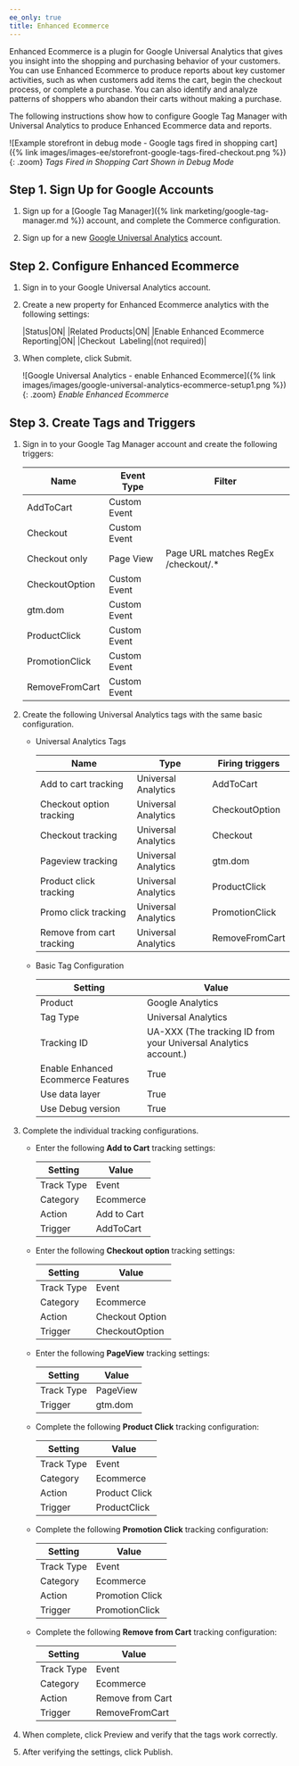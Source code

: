```yaml
---
ee_only: true
title: Enhanced Ecommerce
---
```


Enhanced Ecommerce is a plugin for Google Universal Analytics that gives you insight into the shopping and purchasing behavior of your customers. You can use Enhanced Ecommerce to produce reports about key customer activities, such as when customers add items the cart, begin the checkout process, or complete a purchase. You can also identify and analyze patterns of shoppers who abandon their carts without making a purchase.

The following instructions show how to configure Google Tag Manager with Universal Analytics to produce Enhanced Ecommerce data and reports.

![Example storefront in debug mode - Google tags fired in shopping cart]({% link images/images-ee/storefront-google-tags-fired-checkout.png %}){: .zoom}
_Tags Fired in Shopping Cart Shown in Debug Mode_

## Step 1. Sign Up for Google Accounts

1. Sign up for a [Google Tag Manager]({% link marketing/google-tag-manager.md %}) account, and complete the Commerce configuration.

1. Sign up for a new [Google Universal Analytics][1] account.

## Step 2. Configure Enhanced Ecommerce

1. Sign in to your Google Universal Analytics account.

1. Create a new property for Enhanced Ecommerce analytics with the following settings:

    |Status|ON|
    |Related Products|ON|
    |Enable Enhanced Ecommerce Reporting|ON|
    |Checkout  Labeling|(not required)|

1. When complete, click <span class="btn">Submit</span>.

    ![Google Universal Analytics - enable Enhanced Ecommerce]({% link images/images/google-universal-analytics-ecommerce-setup1.png %}){: .zoom}
    _Enable Enhanced Ecommerce_

## Step 3. Create Tags and Triggers

1. Sign in to your Google Tag Manager account and create the following triggers:

    |Name|Event Type|Filter|
    |--- |--- |--- |
    |AddToCart|Custom Event||
    |Checkout|Custom Event||
    |Checkout only|Page View|Page URL matches RegEx /checkout/.*|
    |CheckoutOption|Custom Event||
    |gtm.dom|Custom Event||
    |ProductClick|Custom Event||
    |PromotionClick|Custom Event||
    |RemoveFromCart|Custom Event||

1. Create the following Universal Analytics tags with the same basic configuration.

   - Universal Analytics Tags

      |Name|Type|Firing triggers|
      |--- |--- |--- |
      |Add to cart tracking|Universal Analytics|AddToCart|
      |Checkout option tracking|Universal Analytics|CheckoutOption|
      |Checkout tracking|Universal Analytics|Checkout|
      |Pageview tracking|Universal Analytics|gtm.dom|
      |Product click tracking|Universal Analytics|ProductClick|
      |Promo click tracking|Universal Analytics|PromotionClick|
      |Remove from cart tracking|Universal Analytics|RemoveFromCart|

   - Basic Tag Configuration

      |Setting|Value|
      |--- |--- |
      |Product|Google Analytics|
      |Tag Type|Universal Analytics|
      |Tracking ID|UA-XXX (The tracking ID from your Universal Analytics account.)|
      |Enable Enhanced Ecommerce Features|True|
      |Use data layer|True|
      |Use Debug version|True|

1. Complete the individual tracking configurations.

   - Enter the following **Add to Cart** tracking settings:

      |Setting|Value|
      |--- |--- |
      |Track Type|Event|
      |Category|Ecommerce|
      |Action|Add to Cart|
      |Trigger|AddToCart|

   - Enter the following **Checkout option** tracking settings:

      |Setting|Value|
      |--- |--- |
      |Track Type|Event|
      |Category|Ecommerce|
      |Action|Checkout Option|
      |Trigger|CheckoutOption|

   - Enter the following **PageView** tracking settings:

      |Setting|Value|
      |--- |--- |
      |Track Type|PageView|
      |Trigger|gtm.dom|

   - Complete the following **Product Click** tracking configuration:

      |Setting|Value|
      |--- |--- |
      |Track Type|Event|
      |Category|Ecommerce|
      |Action|Product Click|
      |Trigger|ProductClick|

   - Complete the following **Promotion Click** tracking configuration:

      |Setting|Value|
      |--- |--- |
      |Track Type|Event|
      |Category|Ecommerce|
      |Action|Promotion Click|
      |Trigger|PromotionClick|

   - Complete the following **Remove from Cart** tracking configuration:

      |Setting|Value|
      |--- |--- |
      |Track Type|Event|
      |Category|Ecommerce|
      |Action|Remove from Cart|
      |Trigger|RemoveFromCart|

1. When complete, click <span class="btn">Preview</span> and verify that the tags work correctly.

1. After verifying the settings, click <span class="btn">Publish</span>.

[1]: https://support.google.com/analytics/answer/2817075?hl=en
